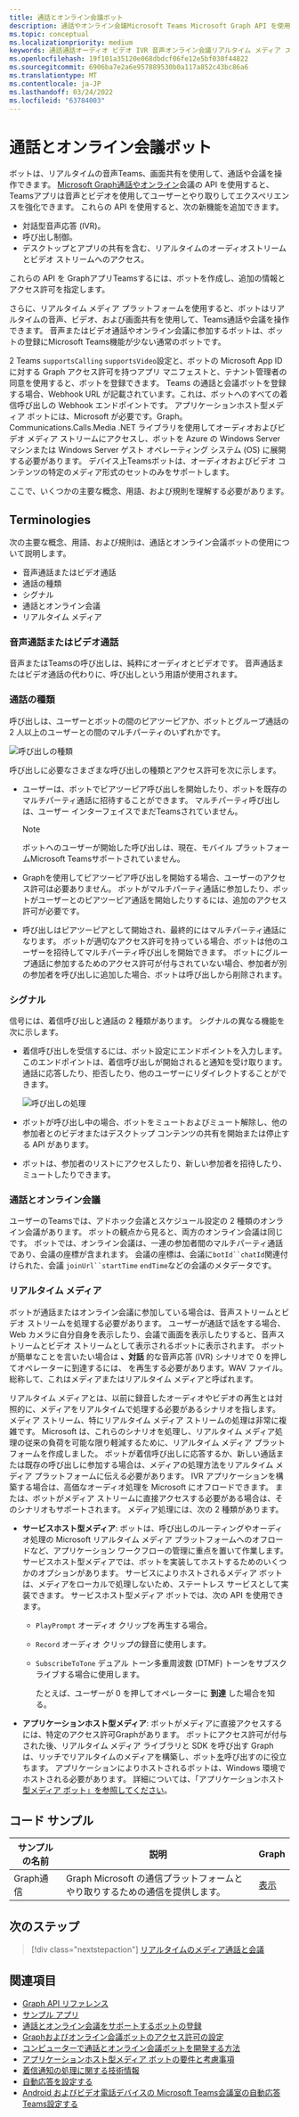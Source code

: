 ```yaml
---
title: 通話とオンライン会議ボット
description: 通話やオンライン会議Microsoft Teams Microsoft Graph API を使用して、Microsoft Teams アプリが音声とビデオを使用してユーザーとやり取りする方法について説明し、リアルタイム のメディア ストリームについて説明します。
ms.topic: conceptual
ms.localizationpriority: medium
keywords: 通話通話オーディオ ビデオ IVR 音声オンライン会議リアルタイム メディア ストリーム ボット
ms.openlocfilehash: 19f101a35120e068dbdcf06fe12e5bf030f44822
ms.sourcegitcommit: 6906ba7e2a6e957889530b0a117a852c43bc86a6
ms.translationtype: MT
ms.contentlocale: ja-JP
ms.lasthandoff: 03/24/2022
ms.locfileid: "63784003"
---
```

# <a name="calls-and-online-meetings-bots"></a>通話とオンライン会議ボット

ボットは、リアルタイムの音声Teams、画面共有を使用して、通話や会議を操作できます。 [Microsoft Graph通話やオンライン](/graph/api/resources/communications-api-overview?view=graph-rest-beta&preserve-view=true)会議の API を使用すると、Teamsアプリは音声とビデオを使用してユーザーとやり取りしてエクスペリエンスを強化できます。 これらの API を使用すると、次の新機能を追加できます。

* 対話型音声応答 (IVR)。
* 呼び出し制御。
* デスクトップとアプリの共有を含む、リアルタイムのオーディオストリームとビデオ ストリームへのアクセス。

これらの API を GraphアプリTeamsするには、ボットを作成し、追加の情報とアクセス許可を指定します。

さらに、リアルタイム メディア プラットフォームを使用すると、ボットはリアルタイムの音声、ビデオ、および画面共有を使用して、Teams通話や会議を操作できます。 音声またはビデオ通話やオンライン会議に参加するボットは、ボットの登録にMicrosoft Teams機能が少ない通常のボットです。

2 Teams `supportsCalling` `supportsVideo`設定と、ボットの Microsoft App ID に対する Graph アクセス許可を持つアプリ マニフェストと、テナント管理者の同意を使用すると、ボットを登録できます。 Teams の通話と会議ボットを登録する場合、Webhook URL が記載されています。これは、ボットへのすべての着信呼び出しの Webhook エンドポイントです。 アプリケーションホスト型メディア ボットには、Microsoft が必要です。Graph。Communications.Calls.Media .NET ライブラリを使用してオーディオおよびビデオ メディア ストリームにアクセスし、ボットを Azure の Windows Server マシンまたは Windows Server ゲスト オペレーティング システム (OS) に展開する必要があります。 デバイス上Teamsボットは、オーディオおよびビデオ コンテンツの特定のメディア形式のセットのみをサポートします。

ここで、いくつかの主要な概念、用語、および規則を理解する必要があります。

## <a name="terminologies"></a>Terminologies

次の主要な概念、用語、および規則は、通話とオンライン会議ボットの使用について説明します。

* 音声通話またはビデオ通話
* 通話の種類
* シグナル
* 通話とオンライン会議
* リアルタイム メディア

### <a name="audio-or-video-calls"></a>音声通話またはビデオ通話

音声またはTeamsの呼び出しは、純粋にオーディオとビデオです。 音声通話またはビデオ通話の代わりに、呼び出しという用語が使用されます。

### <a name="call-types"></a>通話の種類

呼び出しは、ユーザーとボットの間のピアツーピアか、ボットとグループ通話の 2 人以上のユーザーとの間のマルチパーティのいずれかです。

![呼び出しの種類](~/assets/images/calls-and-meetings/call-types.png)

呼び出しに必要なさまざまな呼び出しの種類とアクセス許可を次に示します。

* ユーザーは、ボットでピアツーピア呼び出しを開始したり、ボットを既存のマルチパーティ通話に招待することができます。 マルチパーティ呼び出しは、ユーザー インターフェイスでまだTeamsされていません。

    > [!NOTE]
    > ボットへのユーザーが開始した呼び出しは、現在、モバイル プラットフォームMicrosoft Teamsサポートされていません。

* Graphを使用してピアツーピア呼び出しを開始する場合、ユーザーのアクセス許可は必要ありません。 ボットがマルチパーティ通話に参加したり、ボットがユーザーとのピアツーピア通話を開始したりするには、追加のアクセス許可が必要です。
* 呼び出しはピアツーピアとして開始され、最終的にはマルチパーティ通話になります。 ボットが適切なアクセス許可を持っている場合、ボットは他のユーザーを招待してマルチパーティ呼び出しを開始できます。 ボットにグループ通話に参加するためのアクセス許可が付与されていない場合、参加者が別の参加者を呼び出しに追加した場合、ボットは呼び出しから削除されます。

### <a name="signals"></a>シグナル

信号には、着信呼び出しと通話の 2 種類があります。 シグナルの異なる機能を次に示します。

* 着信呼び出しを受信するには、ボット設定にエンドポイントを入力します。 このエンドポイントは、着信呼び出しが開始されると通知を受け取ります。 通話に応答したり、拒否したり、他のユーザーにリダイレクトすることができます。

    ![呼び出しの処理](~/assets/images/calls-and-meetings/call-handling.png)

* ボットが呼び出し中の場合、ボットをミュートおよびミュート解除し、他の参加者とのビデオまたはデスクトップ コンテンツの共有を開始または停止する API があります。
* ボットは、参加者のリストにアクセスしたり、新しい参加者を招待したり、ミュートしたりできます。

### <a name="calls-and-online-meetings"></a>通話とオンライン会議

ユーザーのTeamsでは、アドホック会議とスケジュール設定の 2 種類のオンライン会議があります。 ボットの観点から見ると、両方のオンライン会議は同じです。 ボットでは、オンライン会議は、一連の参加者間のマルチパーティ通話であり、会議の座標が含まれます。 会議の座標は、会議に`botId``chatId`関連付けられた、会議 `joinUrl``startTime` `endTime`などの会議のメタデータです。

### <a name="real-time-media"></a>リアルタイム メディア

ボットが通話またはオンライン会議に参加している場合は、音声ストリームとビデオ ストリームを処理する必要があります。 ユーザーが通話で話をする場合、Web カメラに自分自身を表示したり、会議で画面を表示したりすると、音声ストリームとビデオ ストリームとして表示されるボットに表示されます。 ボットが簡単なことを言いたい場合は **、対話** 的な音声応答 (IVR) シナリオで 0 を押してオペレーターに到達するには、 を再生する必要があります。WAV ファイル。 総称して、これはメディアまたはリアルタイム メディアと呼ばれます。

リアルタイム メディアとは、以前に録音したオーディオやビデオの再生とは対照的に、メディアをリアルタイムで処理する必要があるシナリオを指します。 メディア ストリーム、特にリアルタイム メディア ストリームの処理は非常に複雑です。 Microsoft は、これらのシナリオを処理し、リアルタイム メディア処理の従来の負荷を可能な限り軽減するために、リアルタイム メディア プラットフォームを作成しました。 ボットが着信呼び出しに応答するか、新しい通話または既存の呼び出しに参加する場合は、メディアの処理方法をリアルタイム メディア プラットフォームに伝える必要があります。 IVR アプリケーションを構築する場合は、高価なオーディオ処理を Microsoft にオフロードできます。 または、ボットがメディア ストリームに直接アクセスする必要がある場合は、そのシナリオもサポートされます。 メディア処理には、次の 2 種類があります。

* **サービスホスト型メディア**: ボットは、呼び出しのルーティングやオーディオ処理の Microsoft リアルタイム メディア プラットフォームへのオフロードなど、アプリケーション ワークフローの管理に重点を置いて作業します。 サービスホスト型メディアでは、ボットを実装してホストするためのいくつかのオプションがあります。 サービスによりホストされるメディア ボットは、メディアをローカルで処理しないため、ステートレス サービスとして実装できます。 サービスホスト型メディア ボットでは、次の API を使用できます。

  * `PlayPrompt` オーディオ クリップを再生する場合。
  * `Record` オーディオ クリップの録音に使用します。
  * `SubscribeToTone` デュアル トーン多重周波数 (DTMF) トーンをサブスクライブする場合に使用します。

    たとえば、ユーザーが 0 を押してオペレーターに **到達** した場合を知る。

* **アプリケーションホスト型メディア**: ボットがメディアに直接アクセスするには、特定のアクセス許可Graphがあります。 ボットにアクセス許可が付与された後[](https://www.nuget.org/packages/Microsoft.Graph.Communications.Calls.Media/)、リアルタイム メディア ライブラリと SDK を呼び出す Graph は、リッチでリアルタイムのメディアを構築し、ボット[を](https://microsoftgraph.github.io/microsoft-graph-comms-samples/docs/articles/index.html#graph-calling-sdk-and-stateful-client-builder)呼び出すのに役立ちます。 アプリケーションによりホストされるボットは、Windows 環境でホストされる必要があります。 詳細については、「アプリケーションホスト [型メディア ボット」を参照してください](./requirements-considerations-application-hosted-media-bots.md)。

## <a name="code-sample"></a>コード サンプル

| **サンプルの名前** | **説明** | **Graph** |
|---------------|----------|--------|
| Graph通信 | Graph Microsoft の通信プラットフォームとやり取りするための通信を提供します。 | [表示](https://github.com/microsoftgraph/microsoft-graph-comms-samples) |

## <a name="next-step"></a>次のステップ

> [!div class="nextstepaction"]
> [リアルタイムのメディア通話と会議](~/bots/calls-and-meetings/real-time-media-concepts.md)

## <a name="see-also"></a>関連項目

* [Graph API リファレンス](/graph/api/resources/communications-api-overview?view=graph-rest-beta&preserve-view=true)
* [サンプル アプリ](https://github.com/microsoftgraph/microsoft-graph-comms-samples)
* [通話とオンライン会議をサポートするボットの登録](./registering-calling-bot.md)
* [Graphおよびオンライン会議ボットのアクセス許可の設定](./registering-calling-bot.md#add-graph-permissions)
* [コンピューターで通話とオンライン会議ボットを開発する方法](./debugging-local-testing-calling-meeting-bots.md)
* [アプリケーションホスト型メディア ボットの要件と考慮事項](./requirements-considerations-application-hosted-media-bots.md)
* [着信通知の処理に関する技術情報](./call-notifications.md)
* [自動応答を設定する](/microsoftteams/create-a-phone-system-auto-attendant)
* [Android およびビデオ電話デバイスの Microsoft Teams会議室の自動応答Teams設定する](/microsoftteams/set-up-auto-answer-on-teams-android)